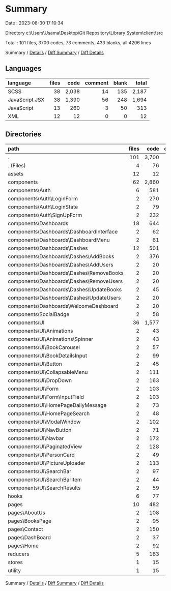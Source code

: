 # Summary

Date : 2023-08-30 17:10:34

Directory c:\\Users\\Usama\\Desktop\\Git Repository\\Library System\\client\\src

Total : 101 files,  3700 codes, 73 comments, 433 blanks, all 4206 lines

Summary / [Details](details.md) / [Diff Summary](diff.md) / [Diff Details](diff-details.md)

## Languages
| language | files | code | comment | blank | total |
| :--- | ---: | ---: | ---: | ---: | ---: |
| SCSS | 38 | 2,038 | 14 | 135 | 2,187 |
| JavaScript JSX | 38 | 1,390 | 56 | 248 | 1,694 |
| JavaScript | 13 | 260 | 3 | 50 | 313 |
| XML | 12 | 12 | 0 | 0 | 12 |

## Directories
| path | files | code | comment | blank | total |
| :--- | ---: | ---: | ---: | ---: | ---: |
| . | 101 | 3,700 | 73 | 433 | 4,206 |
| . (Files) | 4 | 76 | 7 | 16 | 99 |
| assets | 12 | 12 | 0 | 0 | 12 |
| components | 62 | 2,860 | 53 | 301 | 3,214 |
| components\\Auth | 6 | 581 | 15 | 38 | 634 |
| components\\Auth\\LoginForm | 2 | 270 | 5 | 15 | 290 |
| components\\Auth\\LoginState | 2 | 79 | 6 | 12 | 97 |
| components\\Auth\\SignUpForm | 2 | 232 | 4 | 11 | 247 |
| components\\Dashboards | 18 | 644 | 9 | 72 | 725 |
| components\\Dashboards\\DashboardInterface | 2 | 62 | 2 | 8 | 72 |
| components\\Dashboards\\DashboardMenu | 2 | 61 | 1 | 9 | 71 |
| components\\Dashboards\\Dashes | 12 | 501 | 6 | 50 | 557 |
| components\\Dashboards\\Dashes\\AddBooks | 2 | 376 | 5 | 24 | 405 |
| components\\Dashboards\\Dashes\\AddUsers | 2 | 20 | 0 | 5 | 25 |
| components\\Dashboards\\Dashes\\RemoveBooks | 2 | 20 | 0 | 5 | 25 |
| components\\Dashboards\\Dashes\\RemoveUsers | 2 | 20 | 0 | 5 | 25 |
| components\\Dashboards\\Dashes\\UpdateBooks | 2 | 45 | 1 | 6 | 52 |
| components\\Dashboards\\Dashes\\UpdateUsers | 2 | 20 | 0 | 5 | 25 |
| components\\Dashboards\\WelcomeDashboard | 2 | 20 | 0 | 5 | 25 |
| components\\SocialBadge | 2 | 58 | 0 | 8 | 66 |
| components\\UI | 36 | 1,577 | 29 | 183 | 1,789 |
| components\\UI\\Animations | 2 | 43 | 0 | 8 | 51 |
| components\\UI\\Animations\\Spinner | 2 | 43 | 0 | 8 | 51 |
| components\\UI\\BookCarousel | 2 | 57 | 0 | 6 | 63 |
| components\\UI\\BookDetailsInput | 2 | 99 | 6 | 13 | 118 |
| components\\UI\\Button | 2 | 45 | 0 | 6 | 51 |
| components\\UI\\CollapsableMenu | 2 | 111 | 6 | 13 | 130 |
| components\\UI\\DropDown | 2 | 163 | 0 | 16 | 179 |
| components\\UI\\Form | 2 | 103 | 0 | 11 | 114 |
| components\\UI\\Form\\InputField | 2 | 103 | 0 | 11 | 114 |
| components\\UI\\HomePageDailyMessage | 2 | 73 | 0 | 8 | 81 |
| components\\UI\\HomePageSearch | 2 | 48 | 2 | 8 | 58 |
| components\\UI\\ModalWindow | 2 | 102 | 0 | 7 | 109 |
| components\\UI\\NavButton | 2 | 71 | 0 | 7 | 78 |
| components\\UI\\Navbar | 2 | 172 | 6 | 15 | 193 |
| components\\UI\\PaginatedView | 2 | 128 | 1 | 14 | 143 |
| components\\UI\\PersonCard | 2 | 49 | 0 | 8 | 57 |
| components\\UI\\PictureUploader | 2 | 113 | 2 | 13 | 128 |
| components\\UI\\SearchBar | 2 | 97 | 5 | 15 | 117 |
| components\\UI\\SearchBarItem | 2 | 44 | 0 | 9 | 53 |
| components\\UI\\SearchResults | 2 | 59 | 1 | 6 | 66 |
| hooks | 6 | 77 | 0 | 21 | 98 |
| pages | 10 | 482 | 9 | 61 | 552 |
| pages\\AboutUs | 2 | 108 | 1 | 15 | 124 |
| pages\\BooksPage | 2 | 95 | 2 | 12 | 109 |
| pages\\Contact | 2 | 150 | 2 | 12 | 164 |
| pages\\DashBoard | 2 | 37 | 1 | 7 | 45 |
| pages\\Home | 2 | 92 | 3 | 15 | 110 |
| reducers | 5 | 163 | 3 | 24 | 190 |
| stores | 1 | 15 | 0 | 3 | 18 |
| utility | 1 | 15 | 1 | 7 | 23 |

Summary / [Details](details.md) / [Diff Summary](diff.md) / [Diff Details](diff-details.md)